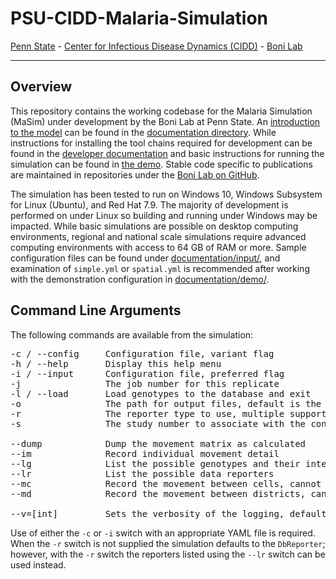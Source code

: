 # PSU-CIDD-Malaria-Simulation

[Penn State](https://www.psu.edu/) - [Center for Infectious Disease Dynamics (CIDD)](https://www.huck.psu.edu/institutes-and-centers/center-for-infectious-disease-dynamics) - [Boni Lab](http://mol.ax/)

---

## Overview

This repository contains the working codebase for the Malaria Simulation (MaSim) under development by the Boni Lab at Penn State. An [introduction to the model](documentation/README.md) can be found in the [documentation directory](documentation/). While instructions for installing the tool chains required for development can be found in the [developer documentation](documentation/developer.md) and basic instructions for running the simulation can be found in [the demo](documentation/demo/). Stable code specific to publications are maintained in repositories under the [Boni Lab on GitHub](https://github.com/bonilab). 

The simulation has been tested to run on Windows 10, Windows Subsystem for Linux (Ubuntu), and Red Hat 7.9. The majority of development is performed on under Linux so building and running under Windows may be impacted.  While basic simulations are possible on desktop computing environments, regional and national scale simulations require advanced computing environments with access to 64 GB of RAM or more. Sample configuration files can be found under [documentation/input/](documentation/input), and examination of `simple.yml` or `spatial.yml` is recommended after working with the demonstration configuration in [documentation/demo/](documentation/demo/).

## Command Line Arguments

The following commands are available from the simulation:
<pre>
-c / --config     Configuration file, variant flag 
-h / --help       Display this help menu
-i / --input      Configuration file, preferred flag
-j                The job number for this replicate
-l / --load       Load genotypes to the database and exit
-o                The path for output files, default is the current directory
-r                The reporter type to use, multiple supported when comma delimited
-s                The study number to associate with the configuration

--dump            Dump the movement matrix as calculated
--im              Record individual movement detail
--lg              List the possible genotypes and their internal id values
--lr              List the possible data reporters
--mc              Record the movement between cells, cannot run with --md
--md              Record the movement between districts, cannot run with --mc

--v=[int]         Sets the verbosity of the logging, default zero
</pre>

Use of either the `-c` or `-i` switch with an appropriate YAML file is required. When the `-r` switch is not supplied the simulation defaults to the `DbReporter`; however, with the `-r` switch the reporters listed using the `--lr` switch can be used instead.

